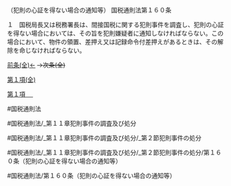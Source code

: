 （犯則の心証を得ない場合の通知等）
国税通則法第１６０条

１　国税局長又は税務署長は、間接国税に関する犯則事件を調査し、犯則の心証を得ない場合においては、その旨を犯則嫌疑者に通知しなければならない。この場合において、物件の領置、差押え又は記録命令付差押えがあるときは、その解除を命じなければならない。

[前条(全)←](国税通則法＿＿＿＿＿第１５９条_.md)  ~~→次条(全)~~

[第１項(全)](国税通則法＿＿＿＿＿第１６０条第１項_.md)  

[第１項 　 ](国税通則法＿＿＿＿＿第１６０条第１項.md)  

#国税通則法

#国税通則法/_第１１章犯則事件の調査及び処分

#国税通則法/_第１１章犯則事件の調査及び処分/_第２節犯則事件の処分

#国税通則法/_第１１章犯則事件の調査及び処分/_第２節犯則事件の処分/第１６０条（犯則の心証を得ない場合の通知等）

#国税通則法/第１６０条（犯則の心証を得ない場合の通知等）

